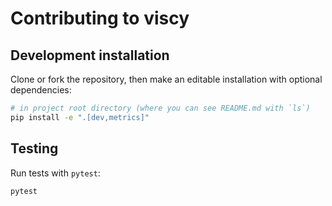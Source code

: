 # Contributing to viscy

## Development installation

Clone or fork the repository,
then make an editable installation with optional dependencies:

```sh
# in project root directory (where you can see README.md with `ls`)
pip install -e ".[dev,metrics]"
```

## Testing

Run tests with `pytest`:

```sh
pytest
```
